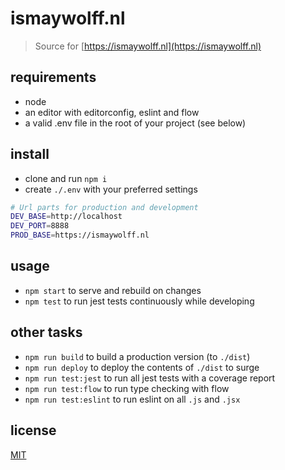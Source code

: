 # ismaywolff.nl

> Source for [https://ismaywolff.nl](https://ismaywolff.nl)

## requirements

* node
* an editor with editorconfig, eslint and flow
* a valid .env file in the root of your project (see below)

## install

* clone and run `npm i`
* create `./.env` with your preferred settings

```bash
# Url parts for production and development
DEV_BASE=http://localhost
DEV_PORT=8888
PROD_BASE=https://ismaywolff.nl
```

## usage

* `npm start` to serve and rebuild on changes
* `npm test` to run jest tests continuously while developing

## other tasks

* `npm run build` to build a production version (to `./dist`)
* `npm run deploy` to deploy the contents of `./dist` to surge
* `npm run test:jest` to run all jest tests with a coverage report
* `npm run test:flow` to run type checking with flow
* `npm run test:eslint` to run eslint on all `.js` and `.jsx`

## license

[MIT](http://ismay.mit-license.org/)
